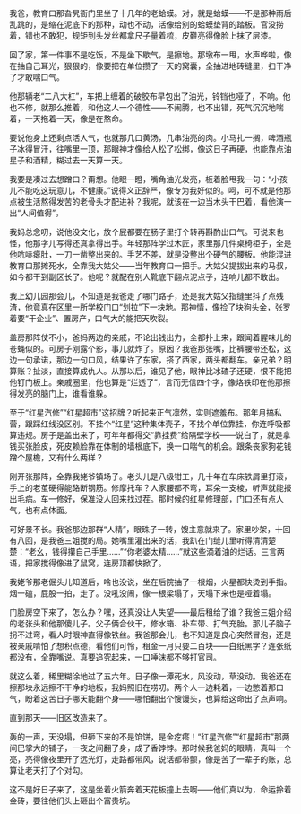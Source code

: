 我爸，教育口那旮旯衙门里坐了十几年的老蛤蟆。对，就是蛤蟆——不是那种雨后乱跳的，是缩在泥底下的那种，动也不动，活像给别的蛤蟆垫背的踏板。官没捞着，错也不敢犯，规矩到头发丝都拿尺子量着梳，皮鞋亮得像脸上抹了层漆。

回了家，第一件事不是吃饭，不是坐下歇气，是擦地。那墩布一甩，水声哗啦，像在抽自己耳光，狠狠的，像要把在单位攒了一天的窝囊，全抽进地砖缝里，扫干净了才敢喘口气。

他那辆老“二八大杠”，车把上缠着的破胶布早包出了油光，铃铛也哑了，不响。他也不修，就那么推着，和他这人一个德性——不闹腾，也不出错，死气沉沉地喘着，一天拖着一天，像是在熬命。

要说他身上还剩点活人气，也就那几口黄汤，几串油亮的肉。小马扎一搁，啤酒瓶子冰得冒汗，往嘴里一顶，那眼神才像给人松了松绑，像这日子再硬，也能靠点油星子和酒精，糊过去一天算一天。

我要是凑过去想蹭口？甭想。他眼一瞪，嘴角油光发亮，板着脸甩我一句：“小孩儿不能吃这玩意儿，不健康。”说得义正辞严，像专为我好似的。呵，可不就是他那点被生活熬得发苦的老骨头才配进补？我呢，就该在一边当木头干巴着，看他演一出“人间值得”。

我妈总念叨，说他没文化，放个屁都要在肠子里打个转再斟酌出口气。可说来也怪，他那字儿写得还真拿得出手。年轻那阵学过木匠，家里那几件桌椅柜子，全是他吭哧瘪肚，一刀一凿整出来的。手艺不差，就是没整出个硬气的腰板。他能混进教育口那摊死水，全靠我大姑父——当年教育口一把手。大姑父提拔出来的马叔，如今都干到副区长了。他呢？就配在别人靴底下翻点泥点子，连响儿都不敢出。

我上幼儿园那会儿，不知道是我爸走了哪门路子，还是我大姑父指缝里抖了点残渣，他竟真在区里一所学校门口“划拉”下一块地。那神情，像捡了块狗头金，张罗着要“干企业”、置房产，口气大的能把天吹裂。

盖房那阵仗不小，爸妈两边的亲戚，不论出钱出力，全都扑上来，跟闻着腥味儿的苍蝇似的。可房子刚露个影，事儿就炸了。原因？我爸那张嘴，比裤腰带还松，这边一句承诺，那边一句口风，结果许了东家，搭了西家，两头都翻车。亲兄弟？明算账？扯淡，直接算成仇人。从那以后，谁见了他，眼神比冰碴子还硬，恨不能把他钉门板上。亲戚圈里，他也算是“烂透了”，言而无信四个字，像烙铁印在他那擦得发亮的脑门上，谁看谁躲。

至于“红星汽修”“红星超市”这招牌？听起来正气凛然，实则遮羞布。那年月搞私营，跟踩红线没区别。不挂个“红星”这种集体壳子，不找个单位靠挂，你连呼吸都算违规。房子是盖出来了，可年年都得交“靠挂费”给隔壁学校——说白了，就是拿钱买张脸皮，死皮赖脸靠在体制的墙根底下，换一口喘气的机会。跟条丧家狗花钱蹭个屋檐，又有什么两样？

刚开张那阵，全靠我姥爷镇场子。老头儿是八级钳工，几十年在车床铁屑里打滚，手上的老茧硬得能硌断钢筋。修摩托车？人家腰都不弯，耳朵一支棱，听声就能报出毛病。车一修好，保准没人回来找过茬。那时候的红星修理部，门口还有点人气，也有点体面。

可好景不长。我爸那边那群“人精”，眼珠子一转，馊主意就来了。家里吵架，十回有八回，是我爸三姐搅的局。她嘴里灌出来的话，我趴在门缝儿里听得清清楚楚：“老幺，钱得攥自己手里……”“你老婆太精……”就这些滴着油的烂话。三言两语，把家搅得像进了鼠窝，连房顶都快掀了。

我姥爷那老倔头儿知道后，啥也没说，坐在后院抽了一根烟，火星都快烫到手指。烟一磕，屁股一拍，走了。没吼没闹，像一根梁塌了，天塌下来也是哑着塌。

门脸房空下来了，怎么办？嘿，还真没让人失望——最后租给了谁？我爸三姐介绍的老张头和他那傻儿子。父子俩合伙干，修水箱、补车带、打气充胎。那儿子脑子拐不过弯，看人时眼神直得像铁丝。我爸那会儿，也不知道是良心突然冒泡，还是被亲戚啃怕了想积点德，看他们可怜，租金一月只要二百块——白纸黑字？连张纸都没有，全靠嘴说。真要追究起来，一口唾沫都不够打官司。

就这么着，稀里糊涂地过了五六年。日子像一潭死水，风没动，草没动。我爸还在擦那块永远擦不干净的地板，我妈照旧在唠叨。两个人一边耗着，一边憋着那口气，盼着这苦日子哪天能翻个身——哪怕翻出个馊馒头，也算给这命出了点声响。

直到那天——旧区改造来了。

轰的一声，天没塌，但砸下来的不是馅饼，是金疙瘩！“红星汽修”“红星超市”那两间巴掌大的铺子，一夜之间翻了身，成了香饽饽。那时候我爸妈的眼睛，真叫一个亮，亮得像夜里开了远光灯，走路都带风，说话都带颤，像是苦了一辈子的账，总算让老天打了个对勾。

这不是好日子来了，这是坐着火箭奔着天花板撞上去啊——他们真以为，命运拎着金砖，要往他们头上砸出个富贵坑。
